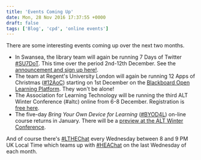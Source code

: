 ```yaml
---
title: 'Events Coming Up'
date: Mon, 28 Nov 2016 17:37:55 +0000
draft: false
tags: ['Blog', 'cpd', 'online events']
---
```


There are some interesting events coming up over the next two months.

*   In Swansea, the library team will again be running 7 Days of Twitter [#SU7DoT](https://twitter.com/search?q=%23su7dot). This time over the period 2nd-12th December. See the [announcement and sign up here!](https://su7dot.wordpress.com/2016/11/11/su7dot-returns-2nd-12th-dec-2016/).
*   The team at Regent's University London will again be running 12 Apps of Christmas ([#12AoC](https://twitter.com/hashtag/12AoC?src=hash)) starting on 1st December on the [Blackboard Open Learning Platform](https://openeducation.blackboard.com/mooc-catalog/courseDetails/view?course_id=_811_1). They won't be alone!
*   The Association for Learning Technology will be running the third ALT Winter Conference (#altc) online from 6-8 December. Registration is [free here](https://www.alt.ac.uk/events/winter-conference).
*   The five-day _Bring Your Own Device for Learning_ ([#BYOD4L](https://twitter.com/search?q=%23BYOD4L)) on-line course returns in January. There will be a [preview at the ALT Winter Conference](https://byod4learning.wordpress.com/2016/11/28/preview-byod4l-2017-at-the-altc-winter-conference/).

And of course there's [#LTHEChat](https://lthechat.com/) every Wednesday between 8 and 9 PM UK Local Time which teams up with [#HEAChat](https://www.heacademy.ac.uk/heachat) on the last Wednesday of each month.